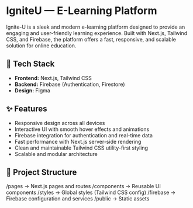 # IgniteU — E-Learning Platform

Ignite-U is a sleek and modern e-learning platform designed to provide an engaging and user-friendly learning experience. Built with Next.js, Tailwind CSS, and Firebase, the platform offers a fast, responsive, and scalable solution for online education.

## 🚀 Tech Stack

- **Frontend:** Next.js, Tailwind CSS
- **Backend:** Firebase (Authentication, Firestore)
- **Design:** Figma

## ✨ Features

- Responsive design across all devices
- Interactive UI with smooth hover effects and animations
- Firebase integration for authentication and real-time data
- Fast performance with Next.js server-side rendering
- Clean and maintainable Tailwind CSS utility-first styling
- Scalable and modular architecture

## 📁 Project Structure

/pages → Next.js pages and routes
/components → Reusable UI components
/styles → Global styles (Tailwind CSS config)
/firebase → Firebase configuration and services
/public → Static assets
